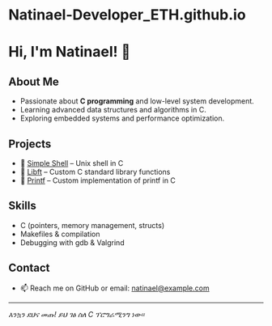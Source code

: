 # Natinael-Developer_ETH.github.io
# Hi, I'm Natinael! 👋

## About Me
- Passionate about **C programming** and low-level system development.
- Learning advanced data structures and algorithms in C.
- Exploring embedded systems and performance optimization.

## Projects
- 🔹 [Simple Shell](https://github.com/your-username/simple_shell) – Unix shell in C
- 🔹 [Libft](https://github.com/your-username/libft) – Custom C standard library functions
- 🔹 [Printf](https://github.com/your-username/ft_printf) – Custom implementation of printf in C

## Skills
- C (pointers, memory management, structs)
- Makefiles & compilation
- Debugging with gdb & Valgrind

## Contact
- 📫 Reach me on GitHub or email: natinael@example.com

---

*እንኳን ደህና መጡ! ይህ ገፅ ስለ C ፕሮግራሚንግ ነው።*
